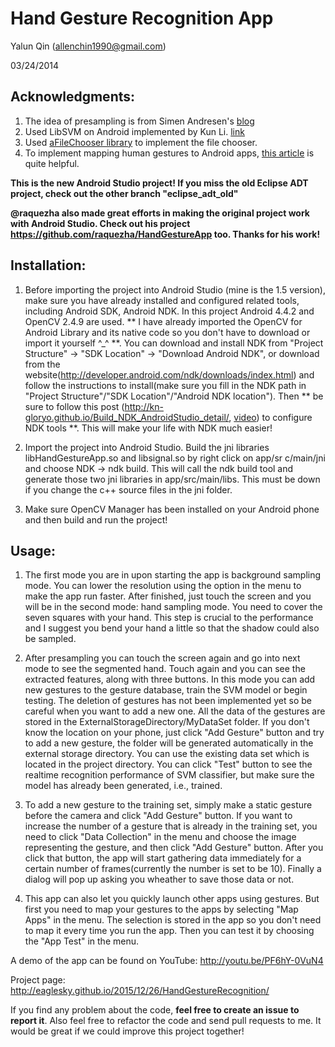 # Hand Gesture Recognition App

Yalun Qin (allenchin1990@gmail.com)

03/24/2014

## Acknowledgments:

1. The idea of presampling is from Simen Andresen's [blog](http://simena86.github.io/blog/2013/08/12/hand-tracking-and-recognition-with-opencv/) 
2. Used LibSVM on Android implemented by Kun Li. [link](https://github.com/cnbuff410/Libsvm-androidjni)
3. Used [aFileChooser library](https://github.com/iPaulPro/aFileChooser) to implement the file chooser.
4. To implement mapping human gestures to Android apps, [this article](http://blog.csdn.net/qinjuning/article/details/6867806) is quite helpful.

**This is the new Android Studio project! If you miss the old Eclipse ADT project, check out the other branch "eclipse_adt_old"**

**@raquezha also made great efforts in making the original project work with Android Studio. Check out his project https://github.com/raquezha/HandGestureApp too. Thanks for his work!** 

## Installation:

1. Before importing the project into Android Studio (mine is the 1.5 version), make sure you have already installed and configured related tools, including Android SDK, Android NDK. In this project Android 4.4.2 and OpenCV 2.4.9 are used. ** I have already imported the OpenCV for Android Library and its native code so you don't have to download or import it yourself ^_^ **. You can download and install NDK from "Project Structure" -> "SDK Location" -> "Download Android NDK", or download from the website(http://developer.android.com/ndk/downloads/index.html) and follow the instructions to install(make sure you fill in the NDK path in "Project Structure"/"SDK Location"/"Android NDK location"). Then ** be sure to follow this post (http://kn-gloryo.github.io/Build_NDK_AndroidStudio_detail/, [video](https://www.youtube.com/watch?v=RmPuwdxR1qs)) to configure NDK tools **. This will make your life with NDK much easier! 

2. Import the project into Android Studio. Build the jni libraries libHandGestureApp.so and libsignal.so by right click on app/sr c/main/jni and choose NDK -> ndk build. This will call the ndk build tool and generate those two jni libraries in app/src/main/libs. This must be down if you change the c++ source files in the jni folder. 

3. Make sure OpenCV Manager has been installed on your Android phone and then build and run the project!

## Usage:

1. The first mode you are in upon starting the app is background sampling mode. You can lower the resolution using the option in the menu to make the app run faster. After finished, just touch the screen and you will be in the second mode: hand sampling mode. You need to cover the seven squares with your hand. This step is crucial to the performance and I suggest you bend your hand a little so that the shadow could also be sampled. 

2. After presampling you can touch the screen again and go into next mode to see the segmented hand. Touch again and you can see the extracted features, along with three buttons. In this mode you can add new gestures to the gesture database, train the SVM model or begin testing. The deletion of gestures has not been implemented yet so be careful when you want to add a new one. All the data of the gestures are stored in the ExternalStorageDirectory/MyDataSet folder. If you don't know the location on your phone, just click "Add Gesture" button and try to add a new gesture, the folder will be generated automatically in the external storage directory. You can use the existing data set which is located in the project directory. You can click "Test" button to see the realtime recognition performance of SVM classifier, but make sure the model has already been generated, i.e., trained. 

3. To add a new gesture to the training set, simply make a static gesture before the camera and click "Add Gesture" button. If you want to increase the number of a gesture that is already in the training set, you need to click "Data Collection" in the menu and choose the image representing the gesture, and then click "Add Gesture" button. After you click that button, the app will start gathering data immediately for a certain number of frames(currently the number is set to be 10). Finally a dialog will pop up asking you wheather to save those data or not.

4. This app can also let you quickly launch other apps using gestures. But first you need to map your gestures to the apps by selecting "Map Apps" in the menu. The selection is stored in the app so you don't need to map it every time you run the app. Then you can test it by choosing the "App Test" in the menu.

A demo of the app can be found on YouTube: http://youtu.be/PF6hY-0VuN4

Project page: http://eaglesky.github.io/2015/12/26/HandGestureRecognition/ 

If you find any problem about the code, **feel free to create an issue to report it**. Also feel free to refactor the code and send pull requests to me. It would be great if we could improve this project together!

